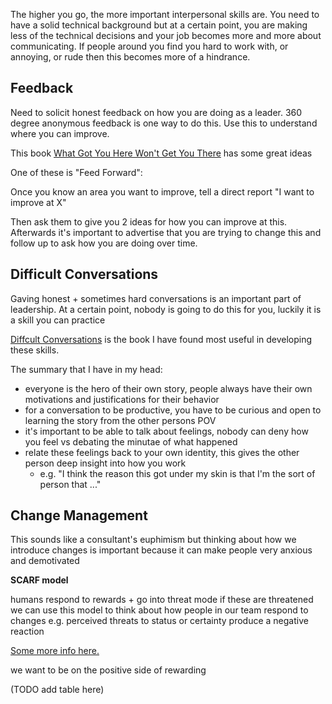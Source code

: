 The higher you go, the more important interpersonal skills are. You need to have a solid technical background but at a certain point, you are making less of the technical decisions and your job becomes more and more about communicating. If people around you find you hard to work with, or annoying, or rude then this becomes more of a hindrance.

## Feedback

Need to solicit honest feedback on how you are doing as a leader. 360 degree anonymous feedback is one way to do this. Use this to understand where you can improve.

This book [What Got You Here Won't Get You There](https://www.amazon.com/What-Got-Here-Wont-There/dp/1846681375)  has some great ideas

One of these is "Feed Forward": 

Once you know an area you want to improve, tell a direct report "I want to improve at X"

Then ask them to give you 2 ideas for how you can improve at this. Afterwards it's important to advertise that you are trying to change this and follow up to ask how you are doing over time.


## Difficult Conversations

Gaving honest + sometimes hard conversations is an important part of leadership. At a certain point, nobody is going to do this for you, luckily it is a skill you can practice

[Diffcult Conversations](https://www.amazon.com/Difficult-Conversations-Discuss-What-Matters/dp/0143118447) is the book I have found most useful in developing these skills.

The summary that I have in my head:
- everyone is the hero of their own story, people always have their own motivations and justifications for their behavior
- for a conversation to be productive, you have to be curious and open to learning the story from the other persons POV
- it's important to be able to talk about feelings, nobody can deny how you feel vs debating the minutae of what happened
- relate these feelings back to your own identity, this gives the other person deep insight into how you work
    - e.g. "I think the reason this got under my skin is that I'm the sort of person that ..."


## Change Management

This sounds like a consultant's euphimism but thinking about how we introduce changes is important because it can make people very anxious and demotivated

**SCARF model**

humans respond to rewards + go into threat mode if these are threatened
we can use this model to think about how people in our team respond to changes
e.g. perceived threats to status or certainty produce a negative reaction

[Some more info here.](https://childcareta.acf.hhs.gov/systemsbuilding/systems-guides/leadership/leading-ourselves/scarf-model)

we want to be on the positive side of rewarding

(TODO add table here)
